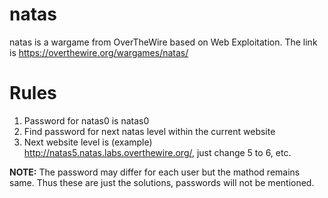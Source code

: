 # natas
natas is a wargame from OverTheWire based on Web Exploitation. The link is https://overthewire.org/wargames/natas/

# Rules
1. Password for natas0 is natas0
2. Find password for next natas level within the current website
3. Next website level is (example) http://natas5.natas.labs.overthewire.org/, just change 5 to 6, etc.

**NOTE:** The password may differ for each user but the mathod remains same. Thus these are just the solutions, passwords will not be mentioned.

